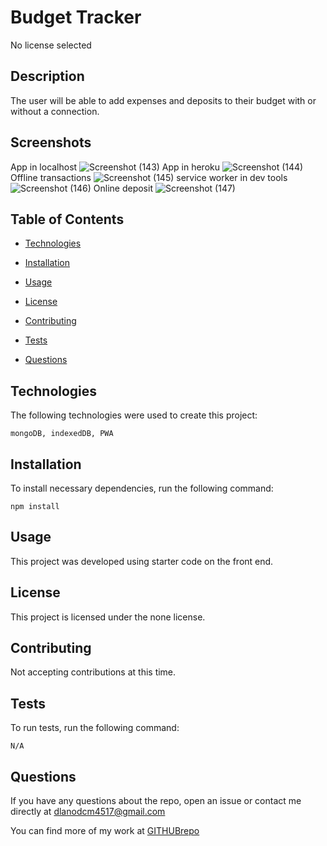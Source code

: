 # Budget Tracker
No license selected

## Description

The user will be able to add expenses and deposits to their budget with or without a connection.

## Screenshots

App in localhost
![Screenshot (143)](https://user-images.githubusercontent.com/62854999/98431015-dddb3c00-207f-11eb-9f43-0a81506ccf1c.png)
App in heroku
![Screenshot (144)](https://user-images.githubusercontent.com/62854999/98431011-dd42a580-207f-11eb-81fe-8a103e05bced.png)
Offline transactions
![Screenshot (145)](https://user-images.githubusercontent.com/62854999/98431012-dd42a580-207f-11eb-89c1-1b534cac2ba9.png)
service worker in dev tools
![Screenshot (146)](https://user-images.githubusercontent.com/62854999/98431013-dd42a580-207f-11eb-892f-6ae451e160e2.png)
Online deposit
![Screenshot (147)](https://user-images.githubusercontent.com/62854999/98431014-dddb3c00-207f-11eb-89b5-8a6ae5d1c711.png)


## Table of Contents

* [Technologies](#technologies)

* [Installation](#installation)

* [Usage](#usage)

* [License](#license)

* [Contributing](#contributing)

* [Tests](#tests)

* [Questions](#questions)


## Technologies

The following technologies were used to create this project:

```
mongoDB, indexedDB, PWA
```

## Installation

To install necessary dependencies, run the following command:

```
npm install
```

## Usage

This project was developed using starter code on the front end.

## License

This project is licensed under the none license.

## Contributing

Not accepting contributions at this time.

## Tests

To run tests, run the following command:

```
N/A
```

## Questions

If you have any questions about the repo, open an issue or contact me directly at dlanodcm4517@gmail.com

You can find more of my work at [GITHUBrepo](https://github.com/lisamcgautier)
